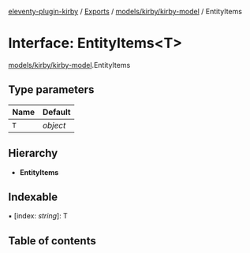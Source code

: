 [eleventy-plugin-kirby](../../../README.md) / [Exports](../../../modules.md) / [models/kirby/kirby-model](../../../modules/models_kirby_kirby_model.md) / EntityItems

# Interface: EntityItems<T\>

[models/kirby/kirby-model](../../../modules/models_kirby_kirby_model.md).EntityItems

## Type parameters

Name | Default |
------ | ------ |
`T` | *object* |

## Hierarchy

* **EntityItems**

## Indexable

▪ [index: *string*]: T

## Table of contents

